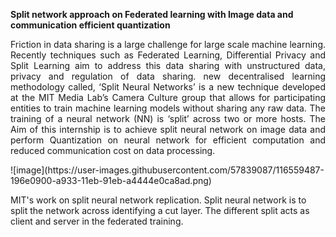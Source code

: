 <b>Split network approach on Federated learning with Image data and communication efficient quantization</b>
<p align=justify>Friction in data sharing is a large challenge for large scale machine learning. Recently techniques such as Federated Learning, Differential Privacy and Split Learning aim to address this data sharing with unstructured data, privacy and regulation of data sharing. new decentralised learning methodology called, ‘Split Neural Networks’ is a new technique developed at the MIT Media Lab’s Camera Culture group that allows for participating entities to train machine learning models without sharing any raw data. The training of a neural network (NN) is ‘split’ across two or more hosts. The Aim of this internship is to achieve split neural network on image data and perform Quantization on neural network for efficient computation and reduced communication cost on data processing.</p>
![image](https://user-images.githubusercontent.com/57839087/116559487-196e0900-a933-11eb-91eb-a4444e0ca8ad.png)

MIT's work on split neural network replication. Split neural network is to split the network across identifying a cut layer. The different split acts as client and server in the federated training.



